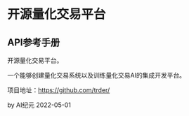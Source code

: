# 开源量化交易平台
## API参考手册

开源量化交易平台。

一个能够创建量化交易系统以及训练量化交易AI的集成开发平台。

项目地址：https://github.com/trder/

by AI纪元
2022-05-01
